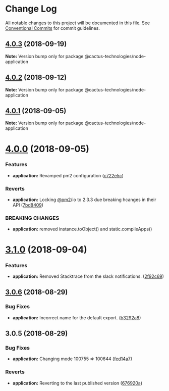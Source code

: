 # Change Log

All notable changes to this project will be documented in this file.
See [Conventional Commits](https://conventionalcommits.org) for commit guidelines.

<a name="4.0.3"></a>
## [4.0.3](https://github.com/CactusTechnologies/cactus-utils/compare/@cactus-technologies/node-application@4.0.2...@cactus-technologies/node-application@4.0.3) (2018-09-19)

**Note:** Version bump only for package @cactus-technologies/node-application





<a name="4.0.2"></a>
## [4.0.2](https://github.com/CactusTechnologies/cactus-utils/compare/@cactus-technologies/node-application@4.0.1...@cactus-technologies/node-application@4.0.2) (2018-09-12)

**Note:** Version bump only for package @cactus-technologies/node-application





<a name="4.0.1"></a>

## [4.0.1](https://github.com/CactusTechnologies/cactus-utils/compare/@cactus-technologies/node-application@4.0.0...@cactus-technologies/node-application@4.0.1) (2018-09-05)

**Note:** Version bump only for package @cactus-technologies/node-application

<a name="4.0.0"></a>

# [4.0.0](https://github.com/CactusTechnologies/cactus-utils/compare/@cactus-technologies/node-application@3.1.0...@cactus-technologies/node-application@4.0.0) (2018-09-05)

### Features

-   **application:** Revamped pm2 configuration ([c722e5c](https://github.com/CactusTechnologies/cactus-utils/commit/c722e5c))

### Reverts

-   **application:** Locking [@pm2](https://github.com/pm2)/io to 2.3.3 due breaking hcanges in their API ([7bd8409](https://github.com/CactusTechnologies/cactus-utils/commit/7bd8409))

### BREAKING CHANGES

-   **application:** removed instance.toObject() and static.compileApps()

<a name="3.1.0"></a>

# [3.1.0](https://github.com/CactusTechnologies/cactus-utils/compare/@cactus-technologies/node-application@3.0.6...@cactus-technologies/node-application@3.1.0) (2018-09-04)

### Features

-   **application:** Removed Stacktrace from the slack notifications. ([2f92c69](https://github.com/CactusTechnologies/cactus-utils/commit/2f92c69))

<a name="3.0.6"></a>

## [3.0.6](https://github.com/CactusTechnologies/cactus-utils/compare/@cactus-technologies/node-application@3.0.5...@cactus-technologies/node-application@3.0.6) (2018-08-29)

### Bug Fixes

-   **application:** Incorrect name for the default export. ([b3292a8](https://github.com/CactusTechnologies/cactus-utils/commit/b3292a8))

<a name="3.0.5"></a>

## 3.0.5 (2018-08-29)

### Bug Fixes

-   **application:** Changing mode 100755 => 100644 ([fed14a7](https://github.com/CactusTechnologies/cactus-utils/commit/fed14a7))

### Reverts

-   **application:** Reverting to the last published version ([676920a](https://github.com/CactusTechnologies/cactus-utils/commit/676920a))
